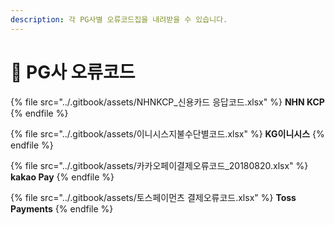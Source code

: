 ```yaml
---
description: 각 PG사별 오류코드집을 내려받을 수 있습니다.
---
```


# 📰 PG사 오류코드

{% file src="../.gitbook/assets/NHNKCP_신용카드 응답코드.xlsx" %}
**NHN KCP**
{% endfile %}

{% file src="../.gitbook/assets/이니시스지불수단별코드.xlsx" %}
**KG이니시스**&#x20;
{% endfile %}

{% file src="../.gitbook/assets/카카오페이결제오류코드_20180820.xlsx" %}
**kakao Pay**
{% endfile %}

{% file src="../.gitbook/assets/토스페이먼츠 결제오류코드.xlsx" %}
**Toss Payments**
{% endfile %}
